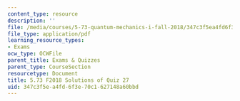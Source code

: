 ```yaml
---
content_type: resource
description: ''
file: /media/courses/5-73-quantum-mechanics-i-fall-2018/347c3f5ea4fd6f3e70c1627148a60bbd_MIT5_73F18_quiz27_soln.pdf
file_type: application/pdf
learning_resource_types:
- Exams
ocw_type: OCWFile
parent_title: Exams & Quizzes
parent_type: CourseSection
resourcetype: Document
title: 5.73 F2018 Solutions of Quiz 27
uid: 347c3f5e-a4fd-6f3e-70c1-627148a60bbd
---
```

